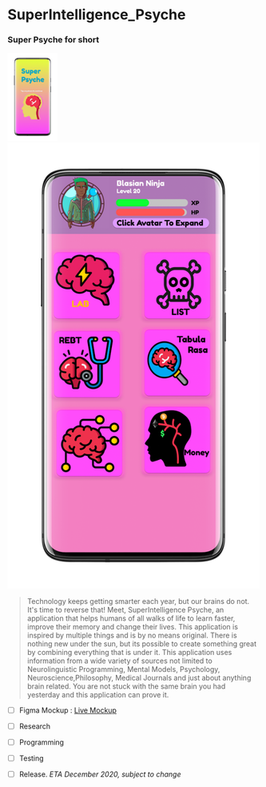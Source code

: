 # SuperIntelligence_Psyche
### Super Psyche for short

<img src="Images/1595285323180.png" width=100 > 
<img src="Images/1595285353178.png" >


> Technology keeps getting smarter each year, but our brains do not. It's time to reverse that! Meet, SuperIntelligence Psyche, an application that helps humans of all walks of life to learn faster, improve their memory and change their lives. This application is inspired by multiple things and is by no means original. There is nothing new under the sun, but its possible to create something great by combining everything that is under it. This application uses information from a wide variety of sources not limited to Neurolinguistic Programming, Mental Models, Psychology, Neuroscience,Philosophy, Medical Journals and just about anything brain related. You are not stuck with the same brain you had yesterday and this application can prove it. 

- [ ] Figma Mockup <!-- ![Image name](/images/image.png) or (link to image.png) --> : [Live Mockup](https://www.figma.com/file/zN98jDnM9LpLAe7RxeCYaq/Super-Psyche?node-id=0%3A1)

- [ ] Research

- [ ] Programming

- [ ] Testing

- [ ] Release.   *ETA December 2020, subject to change*
